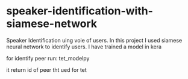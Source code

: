 # speaker-identification-with-siamese-network

Speaker Identification uing voie of users.
In this project I used siamese neural network to identify users. I have trained a model in kera 

for identify peer run: tet_modelpy 

it return id of peer tht ued for tet
